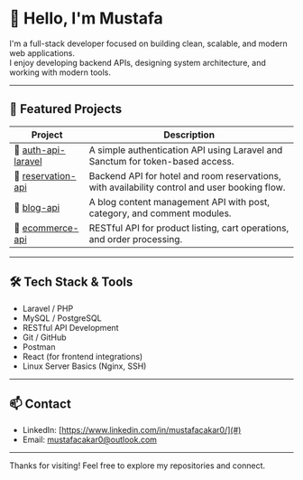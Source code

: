 # 👋 Hello, I'm Mustafa

I'm a full-stack developer focused on building clean, scalable, and modern web applications.  
I enjoy developing backend APIs, designing system architecture, and working with modern tools.

---

## 🧩 Featured Projects

| Project | Description |
|--------|-------------|
| 🔐 [auth-api-laravel](https://github.com/mustafacakar0/auth-api-laravel) | A simple authentication API using Laravel and Sanctum for token-based access. |
| 🏨 [reservation-api](https://github.com/mustafackr0/reservation-api) | Backend API for hotel and room reservations, with availability control and user booking flow. |
| 📝 [blog-api](https://github.com/mustafackr0/blog-api) | A blog content management API with post, category, and comment modules. |
| 🛒 [ecommerce-api](https://github.com/mustafackr0/ecommerce-api) | RESTful API for product listing, cart operations, and order processing. |

---

## 🛠 Tech Stack & Tools

- Laravel / PHP
- MySQL / PostgreSQL
- RESTful API Development
- Git / GitHub
- Postman
- React (for frontend integrations)
- Linux Server Basics (Nginx, SSH)

---

## 📫 Contact

- LinkedIn: [https://www.linkedin.com/in/mustafacakar0/](#)
- Email: mustafacakar0@outlook.com

---

Thanks for visiting! Feel free to explore my repositories and connect.
